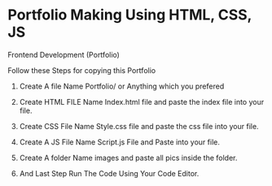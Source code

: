 # Portfolio Making Using HTML, CSS, JS

Frontend Development (Portfolio) 

Follow these Steps for copying this Portfolio 

1) Create A file Name Portfolio/ or Anything which you prefered

2) Create HTML FILE Name Index.html file and paste the index file into your file.

3) Create CSS File Name Style.css file and paste the css file into your file.

4) Create A JS File Name Script.js File and Paste into your file.

5) Create A folder Name images and paste all pics inside the folder.

6) And Last Step Run The Code Using Your Code Editor.

   
